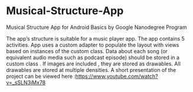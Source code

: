# Musical-Structure-App
Musical Structure App for Android Basics by Google Nanodegree Program

The app’s structure is suitable for a music player app.
The app contains 5 activities.
App uses a custom adapter to populate the layout with views based on instances of the custom class.
Data about each song (or equivalent audio media such as podcast episode) should be stored in a custom class .
If images are included , they are stored as drawables. All drawables are stored at multiple densities.
A short presentation of the project can be viewed here :https://www.youtube.com/watch?v=_sSLN3jMx78
